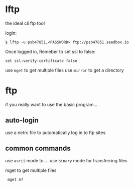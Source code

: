 # lftp
the ideal cli ftp tool

login:

```
$ lftp -u psb47851,<PASSWORD> ftp://psb47851.seedbox.io
```

Once logged in, Remeber to set ssl to false:

```
set ssl:verify-certificate false
```

use `mget` to get multiple files
use `mirror` to get a directory

# ftp
if you really want to use the basic program...

## auto-login
use a netrc file to automatically log in to ftp sites

## common commands

use `ascii` mode to ...
use `binary` mode for transferring files

mget to get multiple files

```
 mget m?
```